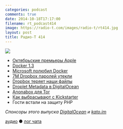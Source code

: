 ```yaml
---
categories: podcast
comments: true
date: 2014-10-18T17:17:00
filename: rt_podcast414
image: https://radio-t.com/images/radio-t/rt414.jpg
layout: post
title: Радио-Т 414
---
```


![](https://radio-t.com/images/radio-t/rt414.jpg)

* [Октябрьские премьеры Apple](http://geektimes.ru/post/240358/)
* [Docker 1.3](https://blog.docker.com/2014/10/docker-1-3-signed-images-process-injection-security-options-mac-shared-directories/)
* [Microsoft полюбил Docker](http://www.forbes.com/sites/benkepes/2014/10/15/the-end-of-the-docker-buts-microsoft-to-enable-windows-docker-containers/)
* [7M Dropbox паролей утекли](http://arstechnica.com/security/2014/10/7-million-dropbox-usernamepassword-pairs-apparently-leaked/)
* [Dropbox теряет наши файлы](http://prsm.tc/cqMJm8)
* [Droplet Metadata в DigitalOcean](https://www.digitalocean.com/community/tutorials/an-introduction-to-droplet-metadata)
* [Аnonabox для Tor](https://www.kickstarter.com/projects/augustgermar/anonabox-a-tor-hardware-router)
* [Как выбрасывают с Kickstarter](http://www.theguardian.com/technology/2014/oct/17/anonymous-router-anonabox-suspended-kickstarter-campaign-backlash)
* Гости встали на защиту PHP

_Спонсоры этого выпуска [DigitalOcean](https://www.digitalocean.com) и [kato.im](https://kato.im)_

[аудио](http://cdn.radio-t.com/rt_podcast414.mp3) ● [лог чата](http://chat.radio-t.com/logs/radio-t-414.html)
<audio src="http://cdn.radio-t.com/rt_podcast414.mp3" preload="none"></audio>
